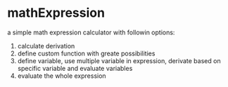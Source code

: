 # mathExpression

a simple math expression calculator with followin options:

1. calculate derivation
2. define custom function with greate possibilities
3. define variable, use multiple variable in expression, derivate based on specific variable and evaluate variables
4. evaluate the whole expression
